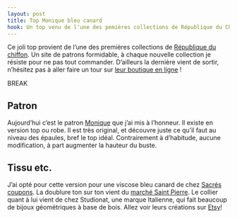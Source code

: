 ```yaml
---
layout: post
title: Top Monique bleu canard
hook: Un top venu de l'une des pemières collections de République du Chiffon.
---
```


Ce joli top provient de l’une des premières collections de [République du chiffon][1]. Un site de patrons formidable, à chaque nouvelle collection je résiste pour ne pas tout commander. D’ailleurs la dernière vient de sortir, n’hésitez pas à aller faire un tour sur [leur boutique en ligne][2] !

BREAK

## Patron

Aujourd’hui c’est le patron [Monique][3] que j’ai mis à l’honneur. Il existe en version top ou robe. Il est très original, et découvre juste ce qu’il faut au niveau des épaules, bref le top idéal. Contrairement à d’habitude, aucune modification, à part augmenter la hauteur du buste.


## Tissu etc.

J’ai opté pour cette version pour une viscose bleu canard de chez [Sacrés coupons][4]. La doublure ton sur ton vient du [marché Saint Pierre][5]. Le collier quant à lui vient de chez Studionat, une marque Italienne, qui fait beaucoup de bijoux géométriques à base de bois. Allez voir leurs créations sur [Etsy][6]!





[1]:	http://republiqueduchiffon.com/fr/
[2]:	http://republiqueduchiffon.com/fr/19-boutique
[3]:	http://republiqueduchiffon.com/fr/accueil/26-robetop-monique.html
[4]: 	https://www.sacres-coupons.com/
[5]:	http://www.marchesaintpierre.com/
[6]:	https://www.etsy.com/fr/shop/Studionat





